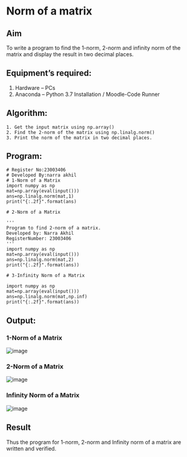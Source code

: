 # Norm of a matrix
## Aim
To write a program to find the 1-norm, 2-norm and infinity norm of the matrix and display the result in two decimal places.
## Equipment’s required:
1.	Hardware – PCs
2.	Anaconda – Python 3.7 Installation / Moodle-Code Runner
## Algorithm:
	1. Get the input matrix using np.array()   
    2. Find the 2-norm of the matrix using np.linalg.norm()
	3. Print the norm of the matrix in two decimal places.
## Program:
```
# Register No:23003406
# Developed By:narra akhil
# 1-Norm of a Matrix
import numpy as np
mat=np.array(eval(input()))
ans=np.linalg.norm(mat,1)
print("{:.2f}".format(ans)

# 2-Norm of a Matrix

'''
Program to find 2-norm of a matrix.
Developed by: Narra Akhil
RegisterNumber: 23003406
'''
import numpy as np
mat=np.array(eval(input()))
ans=np.linalg.norm(mat,2)
print("{:.2f}".format(ans))

# 3-Infinity Norm of a Matrix

import numpy as np
mat=np.array(eval(input()))
ans=np.linalg.norm(mat,np.inf)
print("{:.2f}".format(ans))
```
## Output:
### 1-Norm of a Matrix
![image](https://github.com/NARRAAKHIL/Norm-of-a-matrix/assets/144979843/dc16bed6-b0b5-446a-b400-a83a7bc76068)
### 2-Norm of a Matrix
![image](https://github.com/NARRAAKHIL/Norm-of-a-matrix/assets/144979843/e51f4267-936c-446e-8ebe-164e5793f07c)
### Infinity Norm of a Matrix
![image](https://github.com/NARRAAKHIL/Norm-of-a-matrix/assets/144979843/e243a553-11ce-4be2-99f0-c9fb8623be55)
## Result
Thus the program for 1-norm, 2-norm and Infinity norm of a matrix are written and verified.
